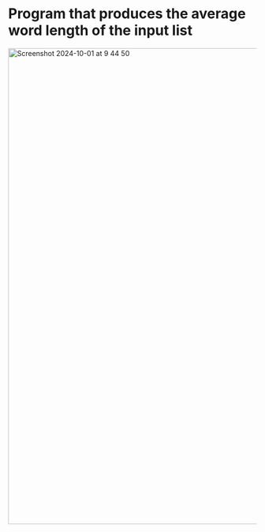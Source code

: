 # Program that produces the average word length of the input list

<img width="965" alt="Screenshot 2024-10-01 at 9 44 50" src="https://github.com/user-attachments/assets/fc01baaf-d05d-4c31-b5f6-11d9375aebcb">

